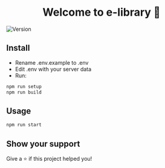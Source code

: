 <h1 align="center">Welcome to e-library 👋</h1>
<p>
  <img alt="Version" src="https://img.shields.io/badge/version-0.1.0-blue.svg?cacheSeconds=2592000" />
</p>

## Install

- Rename .env.example to .env
- Edit .env with your server data
- Run:

```sh
npm run setup
npm run build
```

## Usage

```sh
npm run start
```

## Show your support

Give a ⭐️ if this project helped you!
